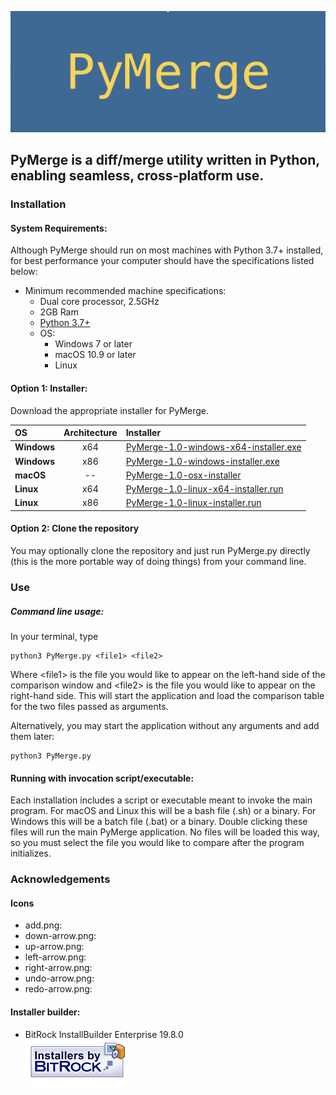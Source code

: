 ![logo](icons/InstallerSplash.png "PyMerge Splash")
## PyMerge is a diff/merge utility written in Python, enabling seamless, cross-platform use.

### Installation
#### System Requirements:
Although PyMerge should run on most machines with Python 3.7+ installed, for best performance your computer should have
the specifications listed below:

* Minimum recommended machine specifications:
    * Dual core processor, 2.5GHz
    * 2GB Ram
    * [Python 3.7+](https://www.python.org/downloads/)
    * OS:
        * Windows 7 or later
        * macOS 10.9 or later
        * Linux
#### Option 1: Installer:
Download the appropriate installer for PyMerge.

| OS            | Architecture| Installer     |
| :---          |    :----:   |          :--- |
| **Windows**   | x64         | [PyMerge-1.0-windows-x64-installer.exe]()   |
| **Windows**   | x86         | [PyMerge-1.0-windows-installer.exe]()       |
| **macOS**     | --          | [PyMerge-1.0-osx-installer]()               |
| **Linux**     | x64         | [PyMerge-1.0-linux-x64-installer.run]()     |
| **Linux**     | x86         | [PyMerge-1.0-linux-installer.run]()         |

#### Option 2: Clone the repository
You may optionally clone the repository and just run PyMerge.py directly (this is the more 
portable way of doing things) from your command line. 
### Use
##### Command line usage:
In your terminal, type 
~~~~~
python3 PyMerge.py <file1> <file2>
~~~~~
Where \<file1\> is the file you would like to appear on the left-hand side of the comparison window and
\<file2\> is the file you would like to appear on the right-hand side.
This will start the application and load the comparison table for the two files passed as arguments.

Alternatively, you may start the application without any arguments and add them later:
~~~~~
python3 PyMerge.py
~~~~~

#### Running with invocation script/executable:
Each installation includes a script or executable meant to invoke the main program. For macOS and Linux this 
will be a bash file (.sh) or a binary. For Windows this will be a batch file (.bat) or a binary. Double clicking
these files will run the main PyMerge application. No files will be loaded this way, so you must select the 
file you would like to compare after the program initializes. 

### Acknowledgements
#### Icons
* add.png: 
* down-arrow.png:
* up-arrow.png:
* left-arrow.png: 
* right-arrow.png:
* undo-arrow.png:
* redo-arrow.png:

#### Installer builder:
* BitRock InstallBuilder Enterprise 19.8.0 \
![logo](icons/installersby_tiny.png "Installers by BitRock")